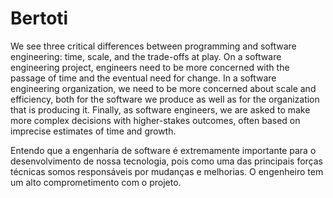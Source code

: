 # Bertoti
We see three critical differences between programming and software engineering: time, scale, and the trade-offs at play. On a software engineering project, engineers need to be more concerned with the passage of time and the eventual need for change. In a software engineering organization, we need to be more concerned about scale and efficiency, both for the software we produce as well as for the organization that is producing it. Finally, as software engineers, we are asked to make more complex decisions with higher-stakes outcomes, often based on imprecise estimates of time and growth.

Entendo que a engenharia de software é extremamente importante para o desenvolvimento de nossa tecnologia, pois como uma das principais forças técnicas somos responsáveis por mudanças e melhorias. O engenheiro tem um alto comprometimento com o projeto.
